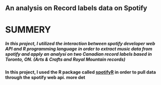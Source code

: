 ## An analysis on Record labels data on Spotify
# SUMMERY
##### In this project, I utilized the interaction between spotify developer web API and R programming language in order to extract music data from spotify and apply an analysi on two Canadian record labels based in Toronto, ON. (Arts & Crafts and Royal Mountain records)




#### In this project, I used the R package called [spotifyR](https://github.com/charlie86/spotifyr) in order to pull data through the spotify web api. more det

